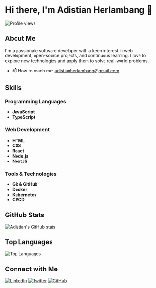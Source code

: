 # Hi there, I'm Adistian Herlambang 👋

![Profile views](https://gpvc.arturio.dev/adistianherlambang)

## About Me

I'm a passionate software developer with a keen interest in web development, open-source projects, and continuous learning. I love to explore new technologies and apply them to solve real-world problems.

- 📫 How to reach me: [adistianherlambang@gmail.com](mailto:adistianherlambang@gmail.com)

## Skills

### Programming Languages
- **JavaScript**
- **TypeScript**

### Web Development
- **HTML**
- **CSS**
- **React**
- **Node.js**
- **NextJS**

### Tools & Technologies
- **Git & GitHub**
- **Docker**
- **Kubernetes**
- **CI/CD**

## GitHub Stats

![Adistian's GitHub stats](https://github-readme-stats.vercel.app/api?username=adistianherlambang&show_icons=true&theme=radical)

## Top Languages

![Top Languages](https://github-readme-stats.vercel.app/api/top-langs/?username=adistianherlambang&layout=compact&theme=radical)

## Connect with Me

[![LinkedIn](https://img.shields.io/badge/-LinkedIn-blue?style=flat&logo=LinkedIn&logoColor=white)](https://www.linkedin.com/in/adistianherlambang/)
[![Twitter](https://img.shields.io/badge/-Twitter-blue?style=flat&logo=Twitter&logoColor=white)](https://twitter.com/adistianherlambang)
[![GitHub](https://img.shields.io/badge/-GitHub-black?style=flat&logo=GitHub&logoColor=white)](https://github.com/adistianherlambang)
